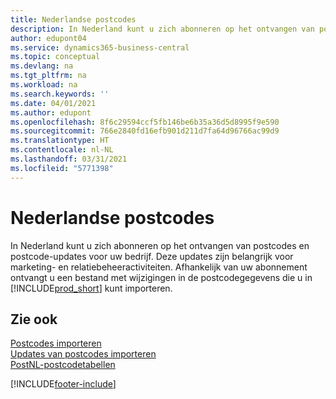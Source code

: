 ```yaml
---
title: Nederlandse postcodes
description: In Nederland kunt u zich abonneren op het ontvangen van postcodes en postcode-updates voor uw bedrijf. Deze updates zijn belangrijk voor marketing- en relatiebeheeractiviteiten.
author: edupont04
ms.service: dynamics365-business-central
ms.topic: conceptual
ms.devlang: na
ms.tgt_pltfrm: na
ms.workload: na
ms.search.keywords: ''
ms.date: 04/01/2021
ms.author: edupont
ms.openlocfilehash: 8f6c29594ccf5fb146be6b35a36d5d8995f9e590
ms.sourcegitcommit: 766e2840fd16efb901d211d7fa64d96766ac99d9
ms.translationtype: HT
ms.contentlocale: nl-NL
ms.lasthandoff: 03/31/2021
ms.locfileid: "5771398"
---
```

# <a name="dutch-post-codes"></a>Nederlandse postcodes

In Nederland kunt u zich abonneren op het ontvangen van postcodes en postcode-updates voor uw bedrijf. Deze updates zijn belangrijk voor marketing- en relatiebeheeractiviteiten. Afhankelijk van uw abonnement ontvangt u een bestand met wijzigingen in de postcodegegevens die u in [!INCLUDE[prod_short](../../includes/prod_short.md)] kunt importeren.  

## <a name="see-also"></a>Zie ook

 [Postcodes importeren](how-to-import-post-codes.md)  
 [Updates van postcodes importeren](how-to-import-post-code-updates.md)  
 [PostNL-postcodetabellen](https://www.postnl.nl/zakelijke-oplossingen/procesoptimalisatie-met-dataoplossingen/postcodetabel/aanvragen)  


[!INCLUDE[footer-include](../../includes/footer-banner.md)]